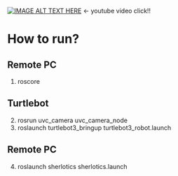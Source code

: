 [![IMAGE ALT TEXT HERE](https://img.youtube.com/vi/extzYBgQdGs/0.jpg)](https://www.youtube.com/watch?v=extzYBgQdGs) <- youtube video click!!

How to run?
======================

## Remote PC

1. roscore

## Turtlebot

2. rosrun uvc_camera uvc_camera_node
3. roslaunch turtlebot3_bringup turtlebot3_robot.launch

## Remote PC

4. roslaunch sherlotics sherlotics.launch
